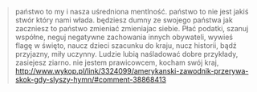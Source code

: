 > państwo to my i nasza uśredniona mentlność. państwo to nie jest jakiś stwór który nami włada. będziesz dumny ze swojego państwa jak zaczniesz to państwo zmieniać zmieniajac siebie. Płać podatki, szanuj współne, neguj negatywne zachowania innych obywateli, wywieś flagę w święto, naucz dzieci szacunku do kraju, nucz historii, bądź przyjazny, miły uczynny. Ludzie lubią naśladować dobre przykłady, zasiejesz ziarno.
> nie jestem prawicowcem, kocham swój kraj,
> http://www.wykop.pl/link/3324099/amerykanski-zawodnik-przerywa-skok-gdy-slyszy-hymn/#comment-38868413
